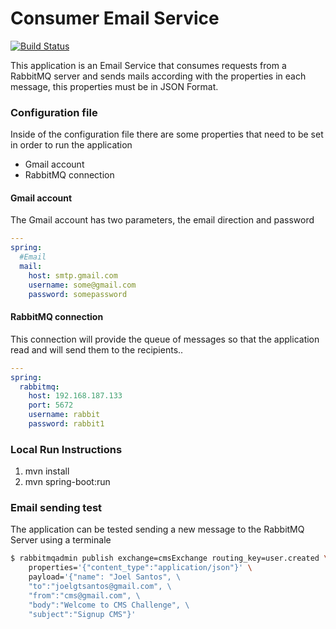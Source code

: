 # Consumer Email Service
[![Build Status](https://travis-ci.org/joelgtsantos/cms-users-admin.svg?branch=master)](https://travis-ci.org/joelgtsantos/cms-users-admin)


This application is an Email Service that consumes requests from a RabbitMQ server and sends mails according with the properties in each message, this properties must be in JSON Format.


### Configuration file

Inside of the configuration file there are some properties that need to be set in order to run the application

- Gmail account
- RabbitMQ connection


#### Gmail account

The Gmail account has two parameters, the email direction and password

```yml
---
spring:
  #Email
  mail:
    host: smtp.gmail.com
    username: some@gmail.com
    password: somepassword
```


#### RabbitMQ connection

This connection will provide the queue of messages so that the application read and will send them to the recipients..

```yml
---
spring:
  rabbitmq:
    host: 192.168.187.133
    port: 5672
    username: rabbit
    password: rabbit1
```

### Local Run Instructions

1) mvn install
2) mvn spring-boot:run


 
### Email sending test

The application can be tested sending a new message to the RabbitMQ Server using a terminale

```bash
$ rabbitmqadmin publish exchange=cmsExchange routing_key=user.created \
    properties='{"content_type":"application/json"}' \
    payload='{"name": "Joel Santos", \
    "to":"joelgtsantos@gmail.com", \ 
    "from":"cms@gmail.com", \
    "body":"Welcome to CMS Challenge", \
    "subject":"Signup CMS"}'
    
```

 
 
